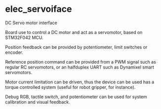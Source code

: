 # elec_servoiface
DC Servo motor interface

Board use to control a DC motor and act as a servomotor, based on STM32F042 MCU. 

Position feedback can be provided by potentiometer, limit switches or encoder. 

Reference position command can be provided from a PWM signal such as regular RC servomotors, or an halfduplex UART such as Dynamixel smart servomotors.

Motor current limitation can be driven, thus the device can be used has a torque controlled system (useful for robot gripper, for instance).

Debug RGB, tactile switch, and potentiometer can be used for system calibration and visual feedback.

